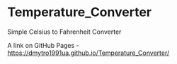 # Temperature_Converter
Simple Celsius to Fahrenheit Converter

A link on GitHub Pages - https://dmytro1991ua.github.io/Temperature_Converter/
